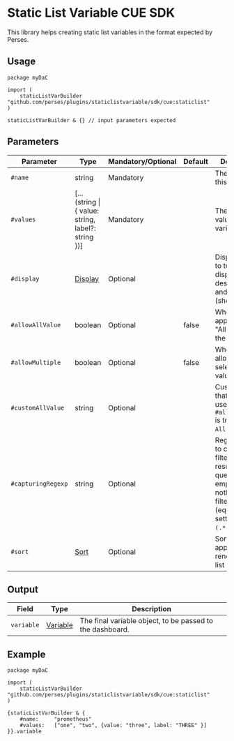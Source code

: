 # Static List Variable CUE SDK

This library helps creating static list variables in the format expected by Perses.

## Usage

```cue
package myDaC

import (
	staticListVarBuilder "github.com/perses/plugins/staticlistvariable/sdk/cue:staticlist"
)

staticListVarBuilder & {} // input parameters expected
```

## Parameters

| Parameter          | Type                                                                             | Mandatory/Optional | Default | Description                                                                                                                        |
|--------------------|----------------------------------------------------------------------------------|--------------------|---------|------------------------------------------------------------------------------------------------------------------------------------|
| `#name`            | string                                                                           | Mandatory          |         | The name of this variable.                                                                                                         |
| `#values`          | [...(string \| { value: string, label?: string })]                               | Mandatory          |         | The list of values of this variable.                                                                                               |
| `#display`         | [Display](https://perses.dev/perses/docs/api/variable/#display-specification)    | Optional           |         | Display object to tune the display name, description and visibility (show/hide).                                                   |
| `#allowAllValue`   | boolean                                                                          | Optional           | false   | Whether to append the "All" value to the list.                                                                                     |
| `#allowMultiple`   | boolean                                                                          | Optional           | false   | Whether to allow multi-selection of values.                                                                                        |
| `#customAllValue`  | string                                                                           | Optional           |         | Custom value that will be used if `#allowAllValue` is true and if `All` is selected.                                               |
| `#capturingRegexp` | string                                                                           | Optional           |         | Regexp used to catch and filter the results of the query. If empty, then nothing is filtered (equivalent of setting it to `(.*)`). |
| `#sort`            | [Sort](https://perses.dev/perses/docs/api/variable/#list-variable-specification) | Optional           |         | Sort method to apply when rendering the list of values.                                                                            |

## Output

| Field      | Type                                                                            | Description                                               |
|------------|---------------------------------------------------------------------------------|-----------------------------------------------------------|
| `variable` | [Variable](https://perses.dev/perses/docs/api/variable/#variable-specification) | The final variable object, to be passed to the dashboard. |

## Example

```cue
package myDaC

import (
	staticListVarBuilder "github.com/perses/plugins/staticlistvariable/sdk/cue:staticlist"
)

{staticListVarBuilder & {
	#name:     "prometheus"
	#values:   ["one", "two", {value: "three", label: "THREE" }]
}}.variable
```
